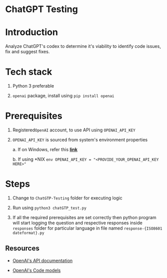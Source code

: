 # ChatGPT Testing

Introduction
===
Analyze ChatGPT's codex to determine it's viability to identify code issues, fix and suggest fixes.


Tech stack
===
1. Python 3 preferable

2. `openai` package, install using `pip install openai`


Prerequisites
===
1. Registered`OpenAI` account, to use API using `OPENAI_API_KEY`

2. `OPENAI_API_KEY` is sourced from system's environment properties

	a. If on Windows, refer this [__link__](https://docs.oracle.com/en/database/oracle/machine-learning/oml4r/1.5.1/oread/creating-and-modifying-environment-variables-on-windows.html)

	b. If using \*NIX `env OPENAI_API_KEY = "<PROVIDE_YOUR_OPENAI_API_KEY HERE>"`


Steps
===
1. Change to `ChatGTP-Testing` folder for executing logic

2. Run using `python3 chatGTP_test.py`

3. If all the required prerequisites are set correctly then python program will start logging the question and respective responses inside `responses` folder for particular language in file named `response-{ISO8601 dateformat}.py`



Resources
---
- [OpenAI's API documentation](https://platform.openai.com/docs/api-reference/introduction)

- [OpenAI's Code models](https://platform.openai.com/docs/models/codex)